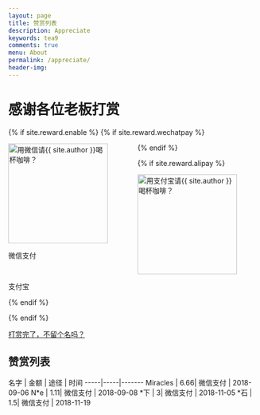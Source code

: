 ```yaml
---
layout: page
title: 赞赏列表
description: Appreciate
keywords: tea9
comments: true
menu: About
permalink: /appreciate/
header-img: 
---
```


# 感谢各位老板打赏

<style >
  .wechat img,.alipay img{
	width: 200px;
  	height: 200px;
  	display:inline;
  	vertical-align:middle;
  	margin-right: 40px;
  	/*float:right;*/
  }
  .wechat {
  	float: left;
  	/*margin-right: 20px;*/
  	padding-right: 20px;

  }
  
  table {
  	clear: both;
  }
</style>

{% if site.reward.enable %}
{% if site.reward.wechatpay %}
<div class="wechat" >
  <img class="wechat_qr" src="{{ site.reward.wechatpay }}" title="用微信请{{ site.author }}喝杯咖啡？" alt="用微信请{{ site.author }}喝杯咖啡？" />
  <p>微信支付</p>
</div>
{% endif %}

{% if site.reward.alipay %}
<div class="alipay" >
  <img class="alipay_qr" src="{{ site.reward.alipay }}" title="用支付宝请{{ site.author }}喝杯咖啡？" alt="用支付宝请{{ site.author }}喝杯咖啡？" />
  <p>支付宝</p>
</div>
{% endif %}

{% endif %}

<div class="bio">
    <p><a href="{{ site.message_link }}">打赏完了，不留个名吗？</a></p>
</div>

## 赞赏列表


 名字 | 金额 | 途径 | 时间 
-----|-----|-------
Miracles | 6.66| 微信支付 | 2018-09-06
N*e | 1.11| 微信支付 | 2018-09-08
*下 | 3| 微信支付 | 2018-11-05
*石 | 1.5| 微信支付 | 2018-11-19

